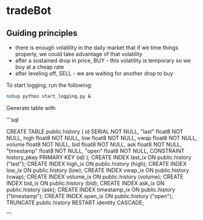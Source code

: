 # tradeBot

## Guiding principles

- there is enough volatility in the daily market that if we time things properly, we could take advantage of that volatility
- after a sustained drop in price, BUY - this volatility is temporary so we buy at a cheap rate
- after leveling off, SELL - we are waiting for another drop to buy


To start logging, run the following:
```bash
nohup python start_logging.py &
```

Generate table with

'''sql

CREATE TABLE public.history (
    id SERIAL NOT NULL,
    "last" float8 NOT NULL,
    high float8 NOT NULL,
    low float8 NOT NULL,
    vwap float8 NOT NULL,
    volume float8 NOT NULL,
    bid float8 NOT NULL,
    ask float8 NOT NULL,
    "timestamp" float8 NOT NULL,
    "open" float8 NOT NULL,
    CONSTRAINT history_pkey PRIMARY KEY (id)
);
CREATE INDEX last_ix ON public.history ("last");
CREATE INDEX high_ix ON public.history (high);
CREATE INDEX low_ix ON public.history (low);
CREATE INDEX vwap_ix ON public.history (vwap);
CREATE INDEX volume_ix ON public.history (volume);
CREATE INDEX bid_ix ON public.history (bid);
CREATE INDEX ask_ix ON public.history (ask);
CREATE INDEX timestamp_ix ON public.history ("timestamp");
CREATE INDEX open_ix ON public.history ("open");
TRUNCATE public.history RESTART identity CASCADE;

'''
